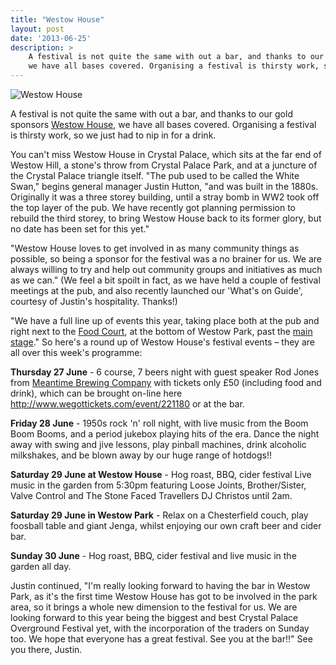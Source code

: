 ```yaml
---
title: "Westow House"
layout: post
date: '2013-06-25'
description: >
    A festival is not quite the same with out a bar, and thanks to our gold sponsors Westow House,
    we have all bases covered. Organising a festival is thirsty work, so we just had to nip in for a drink.
---
```


<img src="/images/blog/2013-06-25-westow-house.jpg" alt="Westow House" />

A festival is not quite the same with out a bar, and thanks to our gold sponsors [Westow House][1], we have all bases
covered. Organising a festival is thirsty work, so we just had to nip in for a drink.

You can't miss Westow House in Crystal Palace, which sits at the far end of Westow Hill, a stone's throw from Crystal
Palace Park, and at a juncture of the Crystal Palace triangle itself. "The pub used to be called the White Swan,"
begins general manager Justin Hutton, "and was built in the 1880s. Originally it was a three storey building, until
a stray bomb in WW2 took off the top layer of the pub. We have recently got planning permission to rebuild the
third storey, to bring Westow House back to its former glory, but no date has been set for this yet." 

"Westow House loves to get involved in as many community things as possible, so being a sponsor for the festival
was a no brainer for us. We are always willing to try and help out community groups and initiatives as much as we
can." (We feel a bit spoilt in fact, as we have held a couple of festival meetings at the pub, and also recently
launched our 'What's on Guide', courtesy of Justin's hospitality. Thanks!)

"We have a full line up of events this year, taking place both at the pub and right next to the
[Food Court][2], at the bottom of Westow Park, past the [main stage][3]." So here's a round up of Westow
House's festival events – they are all over this week's programme:

**Thursday 27 June** -
6 course, 7 beers night with guest speaker Rod Jones from [Meantime Brewing Company][4] with tickets only £50 (including
food and drink), which can be brought on-line here http://www.wegottickets.com/event/221180 or at the bar.

**Friday 28 June** -
1950s rock 'n' roll night, with live music from the Boom Boom Booms, and a period jukebox playing hits of the era.
Dance the night away with swing and jive lessons, play pinball machines, drink alcoholic milkshakes, and be blown
away by our huge range of hotdogs!!

**Saturday 29 June at Westow House** -
Hog roast, BBQ, cider festival
Live music in the garden from 5:30pm featuring Loose Joints, Brother/Sister, Valve Control and The Stone Faced Travellers
DJ Christos until 2am.

**Saturday 29 June in Westow Park** -
Relax on a Chesterfield couch, play foosball table and giant Jenga, whilst enjoying our own craft beer and cider bar.

**Sunday 30 June** -
Hog roast, BBQ, cider festival and live music in the garden all day.

Justin continued, "I'm really looking forward to having the bar in Westow Park, as it's the first time Westow House has
got to be involved in the park area, so it brings a whole new dimension to the festival for us. We are looking forward
to this year being the biggest and best Crystal Palace Overground Festival yet, with the incorporation of the traders
on Sunday too. We hope that everyone has a great festival. See you at the bar!!" See you there, Justin.

[1]: http://www.westowhouse.com/
[2]: /info/food-drink/
[3]: /whats-on/saturday-29-june/bands/
[4]: http://www.meantimebrewing.com/age-screener/
